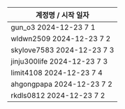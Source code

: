 | 계정명 / 시작 일자|
|--------|
| gun_o3 2024-12-23 7 1 |
| wldwn2509 2024-12-23 7 2 |
| skylove7583 2024-12-23 7 3 |
| jinju300life 2024-12-23 7 3 |
| limit4108 2024-12-23 7 4 |
| ahgongpapa 2024-12-23 7 2 |
| rkdls0812 2024-12-23 7 2 |
